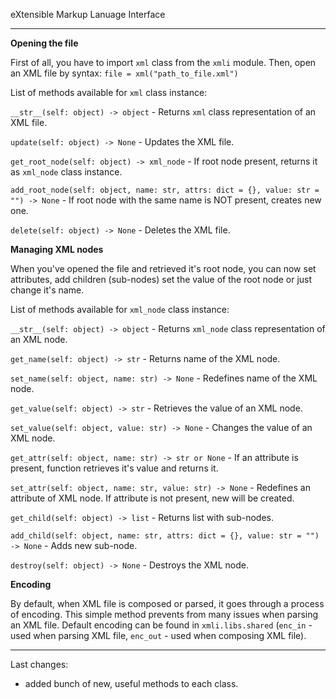eXtensible Markup Lanuage Interface

-----------------------------------

**Opening the file**

First of all, you have to import `xml` class from the `xmli` module. Then, open an XML file by syntax: `file = xml("path_to_file.xml")`

List of methods available for `xml` class instance:

`__str__(self: object) -> object` - Returns `xml` class representation of an XML file.

`update(self: object) -> None` - Updates the XML file.

`get_root_node(self: object) -> xml_node` - If root node present, returns it as `xml_node` class instance.

`add_root_node(self: object, name: str, attrs: dict = {}, value: str = "") -> None` - If root node with the same name is NOT present, creates new one.

`delete(self: object) -> None` - Deletes the XML file.

**Managing XML nodes**

When you've opened the file and retrieved it's root node, you can now set attributes, add children (sub-nodes) set the value of the root node or just change it's name.

List of methods available for `xml_node` class instance:

`__str__(self: object) -> object` - Returns `xml_node` class representation of an XML node.

`get_name(self: object) -> str` - Returns name of the XML node.

`set_name(self: object, name: str) -> None` - Redefines name of the XML node.

`get_value(self: object) -> str` - Retrieves the value of an XML node.

`set_value(self: object, value: str) -> None` - Changes the value of an XML node.

`get_attr(self: object, name: str) -> str or None` - If an attribute is present, function retrieves it's value and returns it.

`set_attr(self: object, name: str, value: str) -> None` - Redefines an attribute of XML node. If attribute is not present, new will be created.

`get_child(self: object) -> list` - Returns list with sub-nodes.

`add_child(self: object, name: str, attrs: dict = {}, value: str = "") -> None` - Adds new sub-node.

`destroy(self: object) -> None` - Destroys the XML node.

**Encoding**

By default, when XML file is composed or parsed, it goes through a process of encoding. This simple method prevents from many issues when parsing an XML file. Default encoding can be found in `xmli.libs.shared` (`enc_in` - used when parsing XML file, `enc_out` - used when composing XML file).

---------------------------------------------------------------------------------------------------------------------

Last changes:
* added bunch of new, useful methods to each class.
